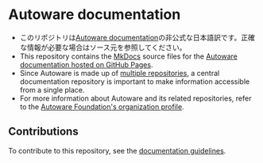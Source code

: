 # Autoware documentation
- このリポジトリは[Autoware documentation](https://autowarefoundation.github.io/autoware-documentation/main/)の非公式な日本語訳です。正確な情報が必要な場合はソース元を参照してください。
- This repository contains the [MkDocs](https://www.mkdocs.org/) source files for the [Autoware documentation hosted on GitHub Pages](https://autowarefoundation.github.io/autoware-documentation/main/).
- Since Autoware is made up of [multiple repositories](https://github.com/autowarefoundation/), a central documentation repository is important to make information accessible from a single place.
- For more information about Autoware and its related repositories, refer to the [Autoware Foundation's organization profile](https://github.com/autowarefoundation/.github/blob/main/profile/README.md).

## Contributions

To contribute to this repository, see the [documentation guidelines](https://autowarefoundation.github.io/autoware-documentation/main/contributing/documentation-guidelines/).
